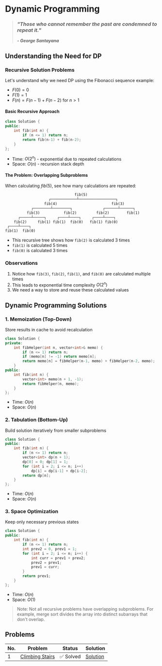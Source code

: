 # Dynamic Programming

> ### *"Those who cannot remember the past are condemned to repeat it."*
> ***- George Santayana***

## Understanding the Need for DP

### Recursive Solution Problems
Let's understand why we need DP using the Fibonacci sequence example:
- $F(0) = 0$
- $F(1) = 1$
- $F(n) = F(n-1) + F(n-2)$ for $n > 1$

#### Basic Recursive Approach
```cpp
class Solution {
public:
    int fib(int n) {
        if (n <= 1) return n;
        return fib(n-1) + fib(n-2);
    }
};
```
- Time: $O(2^n)$ - exponential due to repeated calculations
- Space: $O(n)$ - recursion stack depth

#### The Problem: Overlapping Subproblems
When calculating $fib(5)$, see how many calculations are repeated:
```txt
                                fib(5)
                    ┌────────────┴─────────────────┐
                  fib(4)                         fib(3)
            ┌────────┴────────┐              ┌──────┴──────┐
          fib(3)           fib(2)         fib(2)        fib(1)
      ┌─────┴─────┐     ┌────┴────┐     ┌────┴────┐
    fib(2)     fib(1) fib(1)  fib(0)   fib(1) fib(0)
 ┌────┴────┐
fib(1)  fib(0)
```


- This recursive tree shows how `fib(2)` is calculated 3 times
- `fib(1)` is calculated 5 times
- `fib(0)` is calculated 3 times

### Observations
1. Notice how `fib(3)`, `fib(2)`, `fib(1)`, and `fib(0)` are calculated multiple times
2. This leads to exponential time complexity $O(2^n)$
3. We need a way to store and reuse these calculated values

## Dynamic Programming Solutions

### 1. Memoization (Top-Down)
Store results in cache to avoid recalculation
```cpp
class Solution {
private:
    int fibHelper(int n, vector<int>& memo) {
        if (n <= 1) return n;
        if (memo[n] != -1) return memo[n];
        return memo[n] = fibHelper(n-1, memo) + fibHelper(n-2, memo);
    }
public:
    int fib(int n) {
        vector<int> memo(n + 1, -1);
        return fibHelper(n, memo);
    }
};
```
- Time: $O(n)$
- Space: $O(n)$

### 2. Tabulation (Bottom-Up)
Build solution iteratively from smaller subproblems
```cpp
class Solution {
public:
    int fib(int n) {
        if (n <= 1) return n;
        vector<int> dp(n + 1);
        dp[0] = 0; dp[1] = 1;
        for (int i = 2; i <= n; i++)
            dp[i] = dp[i-1] + dp[i-2];
        return dp[n];
    }
};
```
- Time: $O(n)$
- Space: $O(n)$

### 3. Space Optimization
Keep only necessary previous states
```cpp
class Solution {
public:
    int fib(int n) {
        if (n <= 1) return n;
        int prev2 = 0, prev1 = 1;
        for (int i = 2; i <= n; i++) {
            int curr = prev1 + prev2;
            prev2 = prev1;
            prev1 = curr;
        }
        return prev1;
    }
};
```
- Time: $O(n)$
- Space: $O(1)$

> Note: Not all recursive problems have overlapping subproblems. For example, merge sort divides the array into distinct subarrays that don't overlap.

## Problems

| No. | Problem | Status | Solution |
|-----|---------|--------|----------|
| 1   | [Climbing Stairs](https://leetcode.com/problems/climbing-stairs/description/) | $✅$ Solved | [Solution](https://leetcode.com/problems/climbing-stairs/solutions/6720608/striver-s-guide-to-climbing-stairs-4-dynamic-programming-approaches-explained/) |

